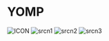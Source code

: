 # YOMP
![ICON](https://puu.sh/EbuNK.png) 
![srcn1](https://puu.sh/EbuS8.jpg)
![srcn2](https://puu.sh/EbNWE.jpg)
![srcn3](https://puu.sh/EbuTv.jpg)

